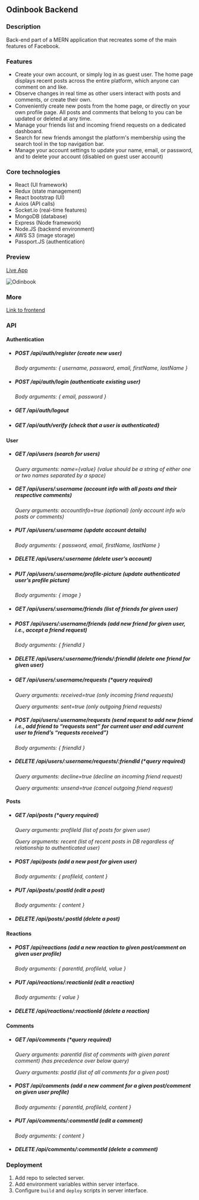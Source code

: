 ## Odinbook Backend

### Description
Back-end part of a MERN application that recreates some of the main features of Facebook.

### Features
 - Create your own account, or simply log in as guest user. The home page displays recent posts across the entire platform, which anyone can comment on and like.
 - Observe changes in real time as other users interact with posts and comments, or create their own.
 - Conveniently create new posts from the home page, or directly on your own profile page. All posts and comments that belong to you can be updated or deleted at any time. 
 - Manage your friends list and incoming friend requests on a dedicated dashboard. 
 - Search for new friends amongst the platform's membership using the search tool in the top navigation bar.
 - Manage your account settings to update your name, email, or password, and to delete your account (disabled on guest user account)

### Core technologies
 - React (UI framework)
 - Redux (state management)
 - React bootstrap (UI)
 - Axios (API calls)
 - Socket.io (real-time features)
 - MongoDB (database)
 - Express (Node framework)
 - Node.JS (backend environment)
 - AWS S3 (image storage)
 - Passport.JS (authentication)

### Preview
[Live App](https://odinbook-boqn.onrender.com)

![Odinbook](https://user-images.githubusercontent.com/65140547/145942680-55819a3a-a52d-4525-a7f6-17d681f8d26d.png)

### More
[Link to frontend](https://github.com/romainyvernes/odinbook_frontend)

### API

#### Authentication
- ##### POST /api/auth/register (create new user)
  *Body arguments: { username, password, email, firstName, lastName }*
- ##### POST /api/auth/login (authenticate existing user)
  *Body arguments: { email, password }*
- ##### GET /api/auth/logout
- ##### GET /api/auth/verify (check that a user is authenticated)

#### User
- ##### GET /api/users (search for users)
  *Query arguments: name={value} (value should be a string of either one or two names separated by a space)*
- ##### GET /api/users/:username (account info with all posts and their respective comments)
  *Query arguments: accountInfo=true (optional) (only account info w/o posts or comments)*
- ##### PUT /api/users/:username (update account details)
  *Body arguments: { password, email, firstName, lastName }*
- ##### DELETE /api/users/:username (delete user’s account)
- ##### PUT /api/users/:username/profile-picture (update authenticated user’s profile picture)
  *Body arguments: { image }*
- ##### GET /api/users/:username/friends (list of friends for given user)
- ##### POST /api/users/:username/friends (add new friend for given user, i.e., accept a friend request)
  *Body arguments: { friendId }*
- ##### DELETE /api/users/:username/friends/:friendId (delete one friend for given user)
- ##### GET /api/users/:username/requests (*query required)
  *Query arguments: received=true (only incoming friend requests)* 
  
  *Query arguments: sent=true (only outgoing friend requests)*
- ##### POST /api/users/:username/requests (send request to add new friend i.e., add friend to “requests sent” for current user and add current user to friend’s “requests received”)
  *Body arguments: { friendId }*
- ##### DELETE /api/users/:username/requests/:friendId (*query required)
  *Query arguments: decline=true (decline an incoming friend request)*
  
  *Query arguments: unsend=true (cancel outgoing friend request)*

#### Posts
- ##### GET /api/posts (*query required)
  *Query arguments: profileId (list of posts for given user)*
  
  *Query arguments: recent (list of recent posts in DB regardless of relationship to authenticated user)*
- ##### POST /api/posts (add a new post for given user)
  *Body arguments: { profileId, content }*
- ##### PUT /api/posts/:postId (edit a post)
  *Body arguments: { content }*
- ##### DELETE /api/posts/:postId (delete a post)

#### Reactions
- ##### POST /api/reactions (add a new reaction to given post/comment on given user profile)
  *Body arguments: { parentId, profileId, value }*
- ##### PUT /api/reactions/:reactionId (edit a reaction)
  *Body arguments: { value }*
- ##### DELETE /api/reactions/:reactionId (delete a reaction)

#### Comments
- ##### GET /api/comments (*query required)
  *Query arguments: parentId (list of comments with given parent comment) (has precedence over below query)*
  
  *Query arguments: postId (list of all comments for a given post)*
- ##### POST /api/comments (add a new comment for a given post/comment on given user profile)
  *Body arguments: { parentId, profileId, content }*
- ##### PUT /api/comments/:commentId (edit a comment)
  *Body arguments: { content }*
- ##### DELETE /api/comments/:commentId (delete a comment)

### Deployment
1. Add repo to selected server.
2. Add environment variables within server interface.
3. Configure `build` and `deploy` scripts in server interface.